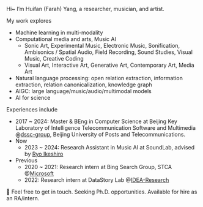 Hi~ I’m Huifan (Farah) Yang, a researcher, musician, and artist.

My work explores 
- Machine learning in multi-modality
- Computational media and arts, Music AI
  - Sonic Art, Experimental Music, Electronic Music, Sonification, Ambisonics / Spatial Audio, Field Recording, Sound Studies, Visual Music, Creative Coding
  - Visual Art, Interactive Art, Generative Art, Contemporary Art, Media Art
- Natural language processing: open relation extraction, information extraction, relation canonicalization, knowledge graph
- AIGC: large language/music/audio/multimodal models
- AI for science

Experiences include
- 2017 ~ 2024: Master & BEng in Computer Science at Beijing Key Laboratory of Intelligence Telecommunication Software and Multimedia @[dssc-group](https://github.com/dssc-group), Beijing University of Posts and Telecommunications.
- Now
  - 2023 ~ 2024: Research Assistant in Music AI at SoundLab, advised by [Ryo Ikeshiro](https://ryoikeshiro.com/)
- Previous
  - 2020 ~ 2021: Research intern at Bing Search Group, STCA @[Microsoft](https://github.com/microsoft)
  - 2022: Research intern at DataStory Lab @[IDEA-Research](https://github.com/IDEA-Research)

🙌 Feel free to get in touch. Seeking Ph.D. opportunities. Available for hire as an RA/intern.
